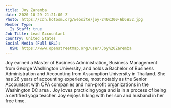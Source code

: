 ```yaml
---
title: Joy Zaremba
date: 2020-10-29 21:21:00 Z
Photo: https://cdn.hotosm.org/website/joy-240x300-6b6852.jpg
Member Type:
  Is Staff: true
Job Title: Lead Accountant
Country: United States
Social Media (Full URL):
  OSM: https://www.openstreetmap.org/user/Joy%20Zaremba
---
```


Joy earned a Master of Business Administration, Business Management from George Washington University, and holds a Bachelor of Business Administration and Accounting from Assumption University in Thailand. She has 26 years of accounting experience, most notably as the Senior Accountant with CPA companies and non-profit organizations in the Washington DC area . Joy loves practicing yoga and is in a process of being a certified yoga teacher. Joy enjoys hiking with her son and husband in her free time.